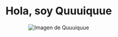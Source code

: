<div align="center">
    <h1 align="center">Hola, soy Quuuiquue</h1>
    <img src="[https://i.imgur.com/Ytw85sZ.png](https://i.imgur.com/Ytw85sZ.png
)" alt="Imagen de Quuuiquue">
</div>
